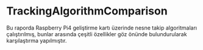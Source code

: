 # TrackingAlgorithmComparison
<p>Bu raporda Raspberry Pi4 geliştirme kartı üzerinde nesne takip algoritmaları çalıştırılmış, bunlar arasında çeşitli özellikler göz önünde bulundurularak karşılaştırma yapılmıştır.</p>
